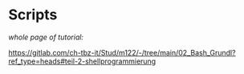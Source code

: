 # Scripts

*whole page of tutorial:*

https://gitlab.com/ch-tbz-it/Stud/m122/-/tree/main/02_Bash_Grundl?ref_type=heads#teil-2-shellprogrammierung